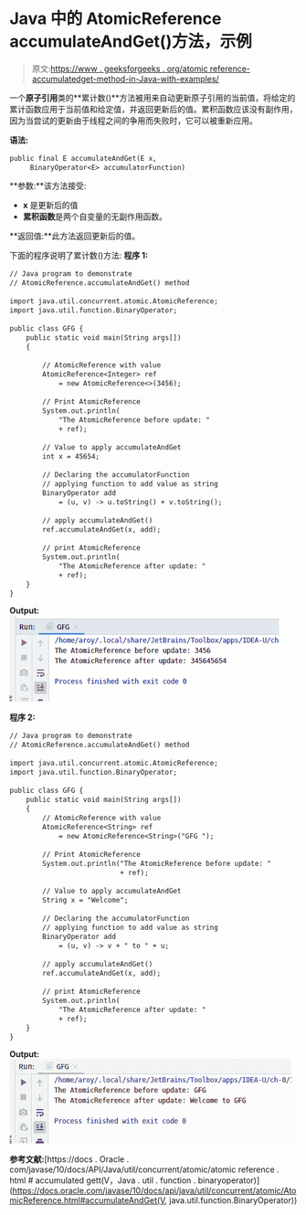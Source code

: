 # Java 中的 AtomicReference accumulateAndGet()方法，示例

> 原文:[https://www . geeksforgeeks . org/atomic reference-accumulatedget-method-in-Java-with-examples/](https://www.geeksforgeeks.org/atomicreference-accumulateandget-method-in-java-with-examples/)

一个**原子引用**类的**累计数()**方法被用来自动更新原子引用的当前值，将给定的累计函数应用于当前值和给定值，并返回更新后的值。累积函数应该没有副作用，因为当尝试的更新由于线程之间的争用而失败时，它可以被重新应用。

**语法:**

```
public final E accumulateAndGet(E x,
     BinaryOperator<E> accumulatorFunction)

```

**参数:**该方法接受:

*   **x** 是更新后的值
*   **累积函数**是两个自变量的无副作用函数。

**返回值:**此方法返回更新后的值。

下面的程序说明了累计数()方法:
**程序 1:**

```
// Java program to demonstrate
// AtomicReference.accumulateAndGet() method

import java.util.concurrent.atomic.AtomicReference;
import java.util.function.BinaryOperator;

public class GFG {
    public static void main(String args[])
    {

        // AtomicReference with value
        AtomicReference<Integer> ref
            = new AtomicReference<>(3456);

        // Print AtomicReference
        System.out.println(
            "The AtomicReference before update: "
            + ref);

        // Value to apply accumulateAndGet
        int x = 45654;

        // Declaring the accumulatorFunction
        // applying function to add value as string
        BinaryOperator add
            = (u, v) -> u.toString() + v.toString();

        // apply accumulateAndGet()
        ref.accumulateAndGet(x, add);

        // print AtomicReference
        System.out.println(
            "The AtomicReference after update: "
            + ref);
    }
}
```

**Output:**![](img/53ec7dc6d24d2d0ec5b1f95004cb91c3.png)

**程序 2:**

```
// Java program to demonstrate
// AtomicReference.accumulateAndGet() method

import java.util.concurrent.atomic.AtomicReference;
import java.util.function.BinaryOperator;

public class GFG {
    public static void main(String args[])
    {
        // AtomicReference with value
        AtomicReference<String> ref
            = new AtomicReference<String>("GFG ");

        // Print AtomicReference
        System.out.println("The AtomicReference before update: "
                           + ref);

        // Value to apply accumulateAndGet
        String x = "Welcome";

        // Declaring the accumulatorFunction
        // applying function to add value as string
        BinaryOperator add
            = (u, v) -> v + " to " + u;

        // apply accumulateAndGet()
        ref.accumulateAndGet(x, add);

        // print AtomicReference
        System.out.println(
            "The AtomicReference after update: "
            + ref);
    }
}
```

**Output:**![](img/380b950edc54587edee6f0766a480e60.png)

**参考文献:**[https://docs . Oracle . com/javase/10/docs/API/Java/util/concurrent/atomic/atomic reference . html # accumulated gett(V，Java . util . function . binaryoperator)](https://docs.oracle.com/javase/10/docs/api/java/util/concurrent/atomic/AtomicReference.html#accumulateAndGet(V, java.util.function.BinaryOperator))